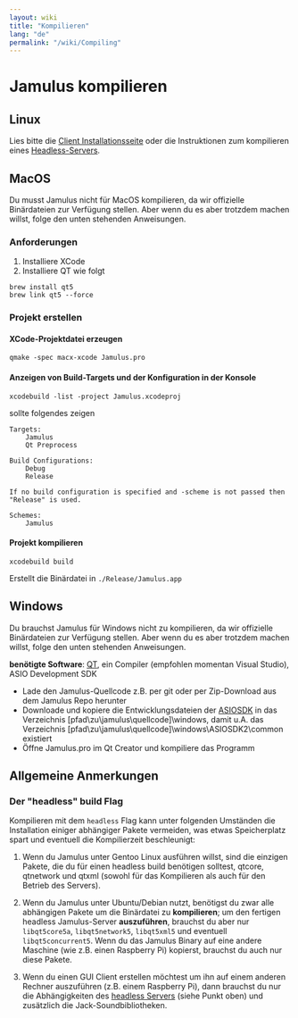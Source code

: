 ```yaml
---
layout: wiki
title: "Kompilieren"
lang: "de"
permalink: "/wiki/Compiling"
---
```


# Jamulus kompilieren

## Linux

Lies bitte die [Client Installationsseite](Installation-for-Linux) oder die Instruktionen zum kompilieren eines [Headless-Servers](Server-Linux#running-a-headless-server).

## MacOS
Du musst Jamulus nicht für MacOS kompilieren, da wir offizielle Binärdateien zur Verfügung stellen. Aber wenn du es aber trotzdem machen willst, folge den unten stehenden Anweisungen.
### Anforderungen

1. Installiere XCode
1. Installiere QT wie folgt

```shell
brew install qt5
brew link qt5 --force
```

### Projekt erstellen

#### XCode-Projektdatei erzeugen
```shell
qmake -spec macx-xcode Jamulus.pro
```

#### Anzeigen von Build-Targets und der Konfiguration in der Konsole
```shell
xcodebuild -list -project Jamulus.xcodeproj
```
sollte folgendes zeigen
```shell
Targets:
    Jamulus
    Qt Preprocess

Build Configurations:
    Debug
    Release

If no build configuration is specified and -scheme is not passed then "Release" is used.

Schemes:
    Jamulus
```

#### Projekt kompilieren

```shell
xcodebuild build
```

Erstellt die Binärdatei in `./Release/Jamulus.app`


## Windows
Du brauchst Jamulus für Windows nicht zu kompilieren, da wir offizielle Binärdateien zur Verfügung stellen. Aber wenn du es aber trotzdem machen willst, folge den unten stehenden Anweisungen.

**benötigte Software**: [QT](https://www.qt.io/download), ein Compiler (empfohlen momentan Visual Studio), ASIO Development SDK

- Lade den Jamulus-Quellcode z.B. per git oder per Zip-Download aus dem Jamulus Repo herunter
- Downloade und kopiere die Entwicklungsdateien der [ASIOSDK](https://www.steinberg.net/de/company/developer.html) in das Verzeichnis [pfad\zu\jamulus\quellcode]\windows, damit u.A. das
  Verzeichnis [pfad\zu\jamulus\quellcode]\windows\ASIOSDK2\common existiert
- Öffne Jamulus.pro im Qt Creator und kompiliere das Programm

## Allgemeine Anmerkungen

### Der "headless" build Flag

Kompilieren mit dem `headless` Flag kann unter folgenden Umständen die Installation einiger abhängiger Pakete vermeiden, was etwas Speicherplatz spart und eventuell die Kompilierzeit beschleunigt:

1. Wenn du Jamulus unter Gentoo Linux ausführen willst, sind die einzigen Pakete, die du für einen headless build benötigen solltest, qtcore, qtnetwork und qtxml (sowohl für das Kompilieren als auch für den Betrieb des Servers).

1. Wenn du Jamulus unter Ubuntu/Debian nutzt, benötigst du zwar alle abhängigen Pakete um die Binärdatei zu **kompilieren**; um den fertigen headless Jamulus-Server **auszuführen**, brauchst du aber nur `libqt5core5a`, `libqt5network5`, `libqt5xml5` und eventuell `libqt5concurrent5`. Wenn du das Jamulus Binary auf eine andere Maschine (wie z.B. einen Raspberry Pi) kopierst, brauchst du auch nur diese Pakete.

1. Wenn du einen GUI Client erstellen möchtest um ihn auf einem anderen Rechner auszuführen (z.B. einem Raspberry Pi), dann brauchst du nur die Abhängigkeiten des [headless Servers](Server-Linux#running-a-headless-server) (siehe Punkt oben) und zusätzlich die Jack-Soundbibliotheken.
